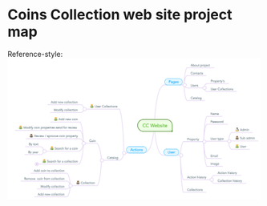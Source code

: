 # Coins Collection web site project map
Reference-style: 
![Project map][map]

[map]: https://github.com/Lemik/CCWebsite/blob/master/Sitemap.png "Project map"
